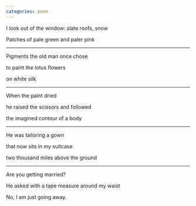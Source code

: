 ```yaml
---
categories: poem
---
```

I look out of the window: slate roofs, snow

Patches of pale green and paler pink

***

Pigments the old man once chose 

to paint the lotus flowers 

on white silk

***

When the paint dried

he raised the scissors and followed 

the imagined contour of a body

***

He was tailoring a gown

that now sits in my suitcase 

two thousand miles above the ground

***

Are you getting married?

He asked with a tape measure around my waist

No, I am just going away.